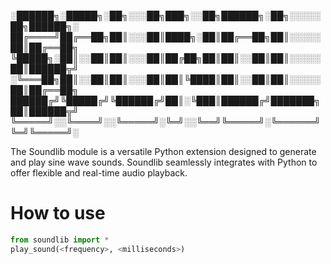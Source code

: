 
░██████╗░█████╗░██╗░░░██╗███╗░░██╗██████╗░██╗░░░░░██╗██████╗░
██╔════╝██╔══██╗██║░░░██║████╗░██║██╔══██╗██║░░░░░██║██╔══██╗
╚█████╗░██║░░██║██║░░░██║██╔██╗██║██║░░██║██║░░░░░██║██████╦╝
░╚═══██╗██║░░██║██║░░░██║██║╚████║██║░░██║██║░░░░░██║██╔══██╗
██████╔╝╚█████╔╝╚██████╔╝██║░╚███║██████╔╝███████╗██║██████╦╝
╚═════╝░░╚════╝░░╚═════╝░╚═╝░░╚══╝╚═════╝░╚══════╝╚═╝╚═════╝░

The Soundlib module is a versatile Python extension designed to generate and play sine wave sounds. Soundlib seamlessly integrates with Python to offer flexible and real-time audio playback.

# How to use
```python
from soundlib import *
play_sound(<frequency>, <milliseconds>)
```